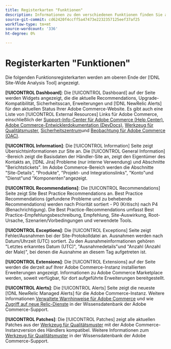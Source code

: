 ```yaml
---
title: Registerkarten "Funktionen"
description: Informationen zu den verschiedenen Funktionen finden Sie auf den Registerkarten im [!DNL Site-Wide Analysis Tool]
source-git-commit: cd62420f4ccff5a47473e2232357125eef37af25
workflow-type: tm+mt
source-wordcount: '336'
ht-degree: 0%

---
```


# Registerkarten &quot;Funktionen&quot;

Die folgenden Funktionsregisterkarten werden am oberen Ende der [!DNL Site-Wide Analysis Tool] angezeigt.

**[!UICONTROL Dashboard]**: Die [!UICONTROL Dashboard] auf der Seite werden Widgets angezeigt, die die aktuelle Recommendations, Upgrade-Kompatibilität, Sicherheitsscan, Erweiterungen und [!DNL NewRelic Alerts] für den aktuellen Status Ihrer Adobe Commerce-Website. Es gibt auch eine Liste von [!UICONTROL External Resources] Links für Adobe Commerce, einschließlich der [Support-Info-Center für Adobe Commerce (Help Center)](https://support.magento.com/), [Adobe Commerce-Entwicklerdokumentation (DevDocs)](https://devdocs.magento.com/), [Werkzeug für Qualitätsmuster](https://devdocs.magento.com/quality-patches/tool.html#patch-grid), [Sicherheitszentrum](https://magento.com/security)und [Beobachtung für Adobe Commerce (OAC)](https://support.magento.com/hc/en-us/articles/4402379845901-Use-Observation-for-Adobe-Commerce).

**[!UICONTROL Information]**: Die [!UICONTROL Information] Seite zeigt Übersichtsinformationen zur Site an.
Die [!UICONTROL General Information] -Bereich zeigt die Basisdaten der Händler-Site an, zeigt den Eigentümer des Kontakts an, [!DNL Jira] Probleme (nur interne Verwendung) und Abschnitte &quot;Berichtstickets&quot;.
Im Adobe Commerce-Bereich werden die Abschnitte &quot;Site-Details&quot;, &quot;Produkte&quot;, &quot;Projekt- und Integrationslinks&quot;, &quot;Konto&quot;und &quot;Dienst&quot;und &quot;Komponenten&quot;angezeigt.

**[!UICONTROL Recommendations]**: Die [!UICONTROL Recommendations] Seite zeigt Site Best Practice Recommendations an. Best Practice Recommendations (gefundene Probleme und zu behebende Recommendations) werden nach Priorität sortiert - P0 (Kritisch) nach P4 (Benachrichtigung).
Die Best Practice-Recommendations umfasst Best Practice-Empfehlungsbeschreibung, Empfehlung, Site-Auswirkung, Root-Ursache, Szenarien/Vorbedingungen und verwendete Tools.

**[!UICONTROL Exceptions]**: Die [!UICONTROL Exceptions] Seite zeigt Fehler/Ausnahmen bei der Site-Protokolldatei an. Ausnahmen werden nach Datum/Uhrzeit (UTC) sortiert.
Zu den Ausnahmeinformationen gehören &quot;Letztes erkanntes Datum (UTC)&quot;, &quot;Ausnahmedetails&quot;und &quot;Anzahl (Anzahl der Male)&quot;, bei denen die Ausnahme an diesem Tag aufgetreten ist.

**[!UICONTROL Extensions]**: Die [!UICONTROL Extensions] auf der Seite werden die derzeit auf Ihrer Adobe Commerce-Instanz installierten Erweiterungen angezeigt. Informationen zu Adobe Commerce Marketplace werden, soweit verfügbar, für dort aufgeführte Erweiterungen bereitgestellt.

**[!UICONTROL Alerts]**: Die [!UICONTROL Alerts] Seite zeigt die neueste [!DNL NewRelic Managed Alerts] für die Adobe Commerce-Instanz. Weitere Informationen [Verwaltete Warnhinweise für Adobe Commerce](https://support.magento.com/hc/en-us/articles/360045806832) und wie [Zugriff auf neue Relic-Dienste](https://support.magento.com/hc/en-us/articles/360039127712) in der Wissensdatenbank der Adobe Commerce-Support.

**[!UICONTROL Patches]**: Die [!UICONTROL Patches] zeigt alle aktuellen Patches aus der [Werkzeug für Qualitätsmuster](https://devdocs.magento.com/quality-patches/tool.html#patch-grid) mit der Adobe Commerce-Instanzversion des Händlers kompatibel. Weitere Informationen zum [Werkzeug für Qualitätsmuster](https://support.magento.com/hc/en-us/articles/360047139492) in der Wissensdatenbank der Adobe Commerce-Support.

